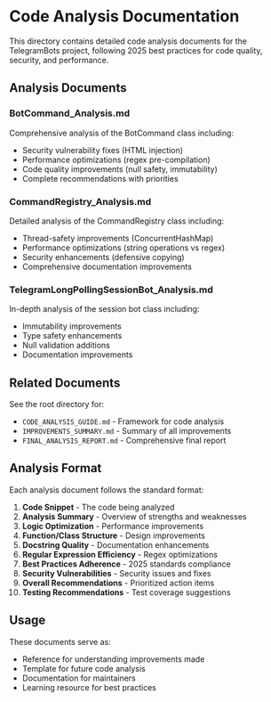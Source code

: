 # Code Analysis Documentation

This directory contains detailed code analysis documents for the TelegramBots project, following 2025 best practices for code quality, security, and performance.

## Analysis Documents

### BotCommand_Analysis.md
Comprehensive analysis of the BotCommand class including:
- Security vulnerability fixes (HTML injection)
- Performance optimizations (regex pre-compilation)
- Code quality improvements (null safety, immutability)
- Complete recommendations with priorities

### CommandRegistry_Analysis.md
Detailed analysis of the CommandRegistry class including:
- Thread-safety improvements (ConcurrentHashMap)
- Performance optimizations (string operations vs regex)
- Security enhancements (defensive copying)
- Comprehensive documentation improvements

### TelegramLongPollingSessionBot_Analysis.md
In-depth analysis of the session bot class including:
- Immutability improvements
- Type safety enhancements
- Null validation additions
- Documentation improvements

## Related Documents

See the root directory for:
- `CODE_ANALYSIS_GUIDE.md` - Framework for code analysis
- `IMPROVEMENTS_SUMMARY.md` - Summary of all improvements
- `FINAL_ANALYSIS_REPORT.md` - Comprehensive final report

## Analysis Format

Each analysis document follows the standard format:

1. **Code Snippet** - The code being analyzed
2. **Analysis Summary** - Overview of strengths and weaknesses
3. **Logic Optimization** - Performance improvements
4. **Function/Class Structure** - Design improvements
5. **Docstring Quality** - Documentation enhancements
6. **Regular Expression Efficiency** - Regex optimizations
7. **Best Practices Adherence** - 2025 standards compliance
8. **Security Vulnerabilities** - Security issues and fixes
9. **Overall Recommendations** - Prioritized action items
10. **Testing Recommendations** - Test coverage suggestions

## Usage

These documents serve as:
- Reference for understanding improvements made
- Template for future code analysis
- Documentation for maintainers
- Learning resource for best practices
